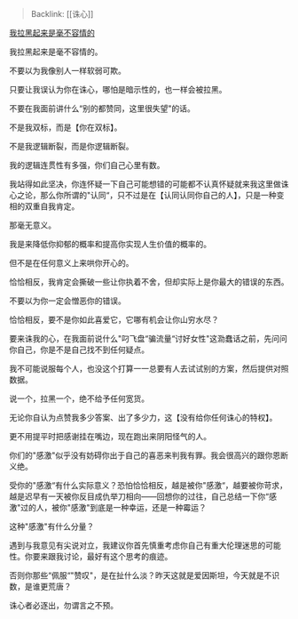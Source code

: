 > Backlink: [[诛心]]

[我拉黑起来是毫不容情的](https://www.zhihu.com/pin/1560124540029734912)

我拉黑起来是毫不容情的。

不要以为我像别人一样软弱可欺。

只要让我误认为你在诛心，哪怕是暗示性的，也一样会被拉黑。

不要在我面前讲什么“别的都赞同，这里很失望"的话。

不是我双标，而是【你在双标】。

不是我逻辑断裂，而是你逻辑断裂。

我的逻辑连贯性有多强，你们自己心里有数。

我站得如此坚决，你连怀疑一下自己可能想错的可能都不认真怀疑就来我这里做诛心之论，那么你所谓的"认同“，只不过是在【认同认同你自己的人】，只是一种变相的双重自我肯定。

那毫无意义。

我是来降低你抑郁的概率和提高你实现人生价值的概率的。

但不是在任何意义上来哄你开心的。

恰恰相反，我肯定会撕破一些让你执着不舍，但却实际上是你最大的错误的东西。

不要以为你一定会憎恶你的错误。

恰恰相反，要不是你如此喜爱它，它哪有机会让你山穷水尽？

要来诛我的心，在我面前说什么"叼飞盘“骗流量“讨好女性"这泐蠢话之前，先问问你自己，你是不是自己找不到任何疑点。

我不可能说服每个人，也没这个打算一一总要有人去试试别的方案，然后提供对照数据。

说一个，拉黑一个，绝不给予任何宽货。

无论你自认为点赞我多少答案、出了多少力，这【没有给你任何诛心的特权】。

更不用提平时把感谢挂在嘴边，现在跑出来阴阳怪气的人。

你们的"感激"似乎没有妨碍你出于自己的喜恶来判我有罪。我会很高兴的跟你恩断义绝。

受你的"感激“有什么实际意义？恐怕恰恰相反，越是被你"感激“，越要被你苛求，越是迟早有一天被你反目成仇举刀相向——回想你的过往，自己总结一下你“感激"过的人，被你"感激"到底是一种幸运，还是一种霉运？

这种"感激"有什么分量？

遇到与我意见有尖说对立，我建议你首先慎重考虑你自己有重大伦理迷思的可能性。你要来跟我讨论，最好有这个思考的痕迹。

否则你那些“佩服“"赞叹"，是在扯什么淡？昨天这就是爱因斯坦，今天就是不识数，是谁更荒唐？

诛心者必逐出，勿谓言之不预。
